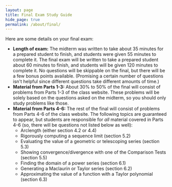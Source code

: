 ```yaml
---
layout: page
title: Final Exam Study Guide
hide_page: true
permalink: /about/final/
---
```


Here are some details on your final exam:

- **Length of exam:**
  The midterm was written to take about 35 minutes for
  a prepared student to finish, and students were given 55 minutes to complete
  it. The final exam will be written to take a prepared student
  about 60 minutes to finish, and students will be given 120 minutes to
  complete it. No questions will be skippable on the final, but there
  will be a few bonus points available.
  (Promising a certain number of questions isn't helpful
  since different questions take different amounts of time.)
- **Material from Parts 1-3:** About 30% to 50% of the final will consist
  of problems from Parts 1-3 of the class website. These problems will be
  solely based on the questions asked on the midterm, so you should only
  study problems like those.
- **Material from Parts 4-6:** The rest of the final will consist of problems
  from Parts 4-6 of the class website. The following topics are guaranteed
  to appear, but students are responsible for *all* material covered in Parts
  4-6 (so, there will be questions not listed below as well):
    - Arclength (either section 4.2 or 4.4)
    - Rigorously computing a sequence limit (section 5.2)
    - Evaluating the value of a geometric or telescoping series (section 5.3)
    - Showing convergence/divergence with one of the Comparison Tests
      (section 5.5)
    - Finding the domain of a power series (section 6.1)
    - Generating a Maclaurin or Taylor series (section 6.2)
    - Approximating the value of a function with
      a Taylor polynomial (section 6.3)
